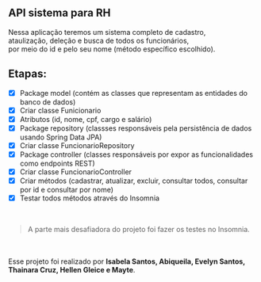 ## API sistema para RH

Nessa aplicação teremos um sistema completo de cadastro,\
ataulização, deleção e busca de todos os funcionários,\
por meio do id e pelo seu nome (método específico escolhido).

## Etapas: 
- [x] Package model (contém as classes que representam as entidades do banco de dados)
- [x] Criar classe Funicionario
- [x] Atributos (id, nome, cpf, cargo e salário)
- [x] Package repository (classses responsáveis pela persistência de dados usando Spring Data JPA)
- [x] Criar classe FuncionarioRepository
- [x] Package controller (classes responsáveis por expor as funcionalidades como endpoints REST)
- [x] Criar classe FuncionarioController
- [x] Criar métodos (cadastrar, atualizar, excluir, consultar todos, consultar por id e consultar por nome)
- [x] Testar todos métodos através do Insomnia
</br>

> A parte mais desafiadora do projeto foi fazer os testes no Insomnia.  

</br></br> Esse projeto foi realizado por **Isabela Santos, Abiqueila, Evelyn Santos, Thainara Cruz, Hellen Gleice e Mayte**.
